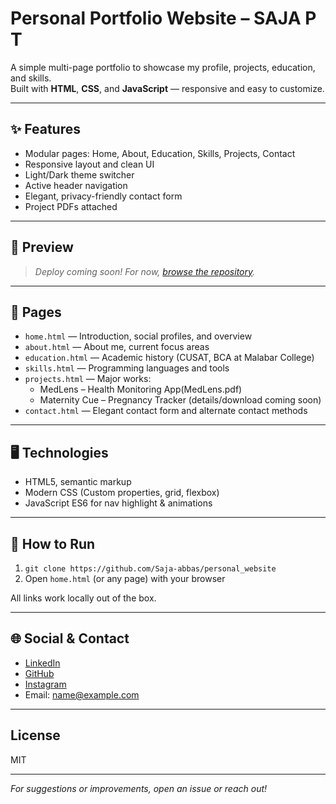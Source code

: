 # Personal Portfolio Website – SAJA P T

A simple multi-page portfolio to showcase my profile, projects, education, and skills.  
Built with **HTML**, **CSS**, and **JavaScript** — responsive and easy to customize.

---

## ✨ Features

- Modular pages: Home, About, Education, Skills, Projects, Contact
- Responsive layout and clean UI
- Light/Dark theme switcher
- Active header navigation
- Elegant, privacy-friendly contact form
- Project PDFs attached

---

## 🚀 Preview

> *Deploy coming soon! For now, [browse the repository](https://github.com/Saja-abbas/personel_website).*

---

## 🔖 Pages

- `home.html` — Introduction, social profiles, and overview
- `about.html` — About me, current focus areas
- `education.html` — Academic history (CUSAT, BCA at Malabar College)
- `skills.html` — Programming languages and tools
- `projects.html` — Major works:
    - MedLens – Health Monitoring App(MedLens.pdf)
    - Maternity Cue – Pregnancy Tracker (details/download coming soon)
- `contact.html` — Elegant contact form and alternate contact methods

---

## 🖥️ Technologies

- HTML5, semantic markup
- Modern CSS (Custom properties, grid, flexbox)
- JavaScript ES6 for nav highlight & animations

---

## 📂 How to Run

1. `git clone https://github.com/Saja-abbas/personal_website`
2. Open `home.html` (or any page) with your browser

All links work locally out of the box.

---

## 🌐 Social & Contact

- [LinkedIn](https://linkedin.com/in/saja-pt)
- [GitHub](https://github.com/Saja-abbas)
- [Instagram](https://instagram.com/saja_bbas)
- Email: name@example.com

---

## License

MIT

---

*For suggestions or improvements, open an issue or reach out!*
